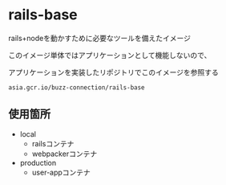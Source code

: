 # rails-base

rails+nodeを動かすために必要なツールを備えたイメージ

このイメージ単体ではアプリケーションとして機能しないので、

アプリケーションを実装したリポジトリでこのイメージを参照する

```
asia.gcr.io/buzz-connection/rails-base
```


## 使用箇所

 - local
   - railsコンテナ
   - webpackerコンテナ
- production
  - user-appコンテナ
